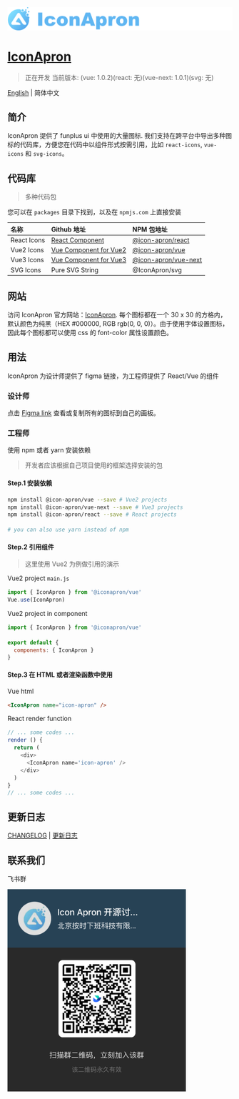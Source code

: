 ![IconApron](./assets/images/github-logo.png)
# [IconApron](https://iconapron.offontime.com)
> 正在开发
当前版本: (vue: 1.0.2)(react: 无)(vue-next: 1.0.1)(svg: 无)

[English](./README.md) | 简体中文

## 简介
IconApron 提供了 funplus ui 中使用的大量图标. 我们支持在跨平台中导出多种图标的代码库，方便您在代码中以组件形式按需引用，比如 `react-icons`, `vue-icons` 和 `svg-icons`。

## 代码库
> 多种代码包

您可以在 `packages` 目录下找到，以及在 `npmjs.com` 上直接安装

| 名称 | Github 地址 | NPM 包地址 |
| :---- | :---- | :---- |
| React Icons | [React Component](https://github.com/offontime/IconApron/tree/master/) | [@icon-apron/react](https://www.npmjs.com/package/@icon-apron/) |
| Vue2 Icons | [Vue Component for Vue2](https://github.com/offontime/IconApron/tree/master/vue) | [@icon-apron/vue](https://www.npmjs.com/package/@icon-apron/vue) |
| Vue3 Icons | [Vue Component for Vue3](https://github.com/offontime/IconApron/tree/master/vue-next) | [@icon-apron/vue-next](https://www.npmjs.com/package/@icon-apron/vue-next) |
| SVG Icons | Pure SVG String | @IconApron/svg |

## 网站
访问 IconApron 官方网站：[IconApron](https://icon.apron.design). 每个图标都在一个 30 x 30 的方格内，默认颜色为纯黑（HEX #000000, RGB rgb(0, 0, 0)）。由于使用字体设置图标，因此每个图标都可以使用 css 的 font-color 属性设置颜色。

## 用法
IconApron 为设计师提供了 figma 链接，为工程师提供了 React/Vue 的组件

### 设计师
点击 [Figma link](https://www.figma.com/file/dWeZkVJM2ORioY2w1YTTvB/Icon-Apron?node-id=12%3A1603) 查看或复制所有的图标到自己的画板。

### 工程师
使用 npm 或者 yarn 安装依赖

> 开发者应该根据自己项目使用的框架选择安装的包

#### Step.1 安装依赖
```bash
npm install @icon-apron/vue --save # Vue2 projects
npm install @icon-apron/vue-next --save # Vue3 projects
npm install @icon-apron/react --save # React projects

# you can also use yarn instead of npm
```

#### Step.2 引用组件
> 这里使用 Vue2 为例做引用的演示

Vue2 project `main.js`
```javascript
import { IconApron } from '@iconapron/vue'
Vue.use(IconApron)
```

Vue2 project in component
```javascript
import { IconApron } from '@iconapron/vue'

export default {
  components: { IconApron }
}
```

#### Step.3 在 HTML 或者渲染函数中使用

Vue html
```html
<IconApron name="icon-apron" />
```

React render function
```javascript
// ... some codes ...
render () {
  return (
    <div>
      <IconApron name='icon-apron' />
    </div>
  )
}
// ... some codes ...
```

## 更新日志

[CHANGELOG](./CHANGELOG.md) | [更新日志](./CHANGELOG.zh-cn.md)

## 联系我们
飞书群

<img src="./assets/images/lark-group-qr.png" width="400px" />

